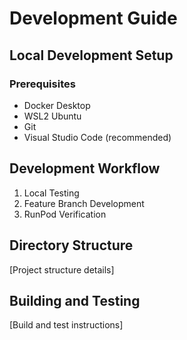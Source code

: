 # Development Guide

## Local Development Setup
### Prerequisites
- Docker Desktop
- WSL2 Ubuntu
- Git
- Visual Studio Code (recommended)

## Development Workflow
1. Local Testing
2. Feature Branch Development
3. RunPod Verification

## Directory Structure
[Project structure details]

## Building and Testing
[Build and test instructions]
